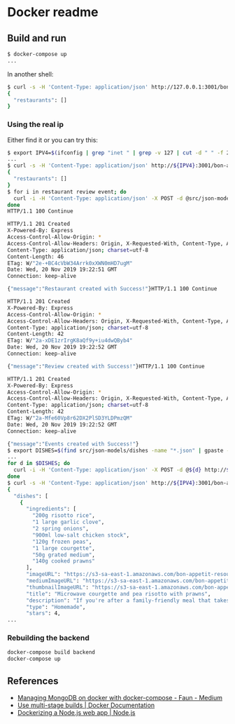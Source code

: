 # Docker readme

## Build and run

```sh
$ docker-compose up
...
```

In another shell:

```sh
$ curl -s -H 'Content-Type: application/json' http://127.0.0.1:3001/bon-appetit/api/v1/restaurant | jq .
{
  "restaurants": []
}
```

### Using the real ip

Either find it or you can try this:

```sh
$ export IPV4=$(ifconfig | grep "inet " | grep -v 127 | cut -d " " -f 2 | head -1)
...
$ curl -s -H 'Content-Type: application/json' http://${IPV4}:3001/bon-appetit/api/v1/restaurant | jq .
{
  "restaurants": []
}
$ for i in restaurant review event; do
  curl -i -H 'Content-Type: application/json' -X POST -d @src/json-models/${i}s.json http://${IPV4}:3001/bon-appetit/api/v1/${i}/batch
done
HTTP/1.1 100 Continue

HTTP/1.1 201 Created
X-Powered-By: Express
Access-Control-Allow-Origin: *
Access-Control-Allow-Headers: Origin, X-Requested-With, Content-Type, Accept
Content-Type: application/json; charset=utf-8
Content-Length: 46
ETag: W/"2e-+BC4cVbW34Arrk0xXWN0mHD7ugM"
Date: Wed, 20 Nov 2019 19:22:51 GMT
Connection: keep-alive

{"message":"Restaurant created with Success!"}HTTP/1.1 100 Continue

HTTP/1.1 201 Created
X-Powered-By: Express
Access-Control-Allow-Origin: *
Access-Control-Allow-Headers: Origin, X-Requested-With, Content-Type, Accept
Content-Type: application/json; charset=utf-8
Content-Length: 42
ETag: W/"2a-xDE1zrIrgK8aQf9y+iu4dwQByb4"
Date: Wed, 20 Nov 2019 19:22:52 GMT
Connection: keep-alive

{"message":"Review created with Success!"}HTTP/1.1 100 Continue

HTTP/1.1 201 Created
X-Powered-By: Express
Access-Control-Allow-Origin: *
Access-Control-Allow-Headers: Origin, X-Requested-With, Content-Type, Accept
Content-Type: application/json; charset=utf-8
Content-Length: 42
ETag: W/"2a-Mfe60Vp8r62DX2PlSD3YLDPmzQM"
Date: Wed, 20 Nov 2019 19:22:52 GMT
Connection: keep-alive

{"message":"Events created with Success!"}
$ export DISHES=$(find src/json-models/dishes -name "*.json" | gpaste -d" " -s)
...
for d in $DISHES; do
  curl -i -H 'Content-Type: application/json' -X POST -d @${d} http://${IPV4}:3001/bon-appetit/api/v1/dish/batch
done
$ curl -s -H 'Content-Type: application/json' http://${IPV4}:3001/bon-appetit/api/v1/dish | jq . | head -20
{
  "dishes": [
    {
      "ingredients": [
        "200g risotto rice",
        "1 large garlic clove",
        "2 spring onions",
        "900ml low-salt chicken stock",
        "120g frozen peas",
        "1 large courgette",
        "50g grated medium",
        "140g cooked prawns"
      ],
      "imageURL": "https://s3-sa-east-1.amazonaws.com/bon-appetit-resources/dishes/homemade/large/toddler-recipe-microwave-courgette-and-pea-risotto-prawns.jpeg",
      "mediumImageURL": "https://s3-sa-east-1.amazonaws.com/bon-appetit-resources/dishes/homemade/medium/toddler-recipe-microwave-courgette-and-pea-risotto-prawns.jpeg",
      "thumbnailImageURL": "https://s3-sa-east-1.amazonaws.com/bon-appetit-resources/dishes/homemade/thumbnail/toddler-recipe-microwave-courgette-and-pea-risotto-prawns.jpeg",
      "title": "Microwave courgette and pea risotto with prawns",
      "description": "If you're after a family-friendly meal that takes under 30 minutes, try this courgette and pea risotto.",
      "type": "Homemade",
      "stars": 4,
...
```

### Rebuilding the backend

```sh
docker-compose build backend
docker-compose up
```

## References

- [Managing MongoDB on docker with docker-compose - Faun - Medium](https://medium.com/faun/managing-mongodb-on-docker-with-docker-compose-26bf8a0bbae3)
- [Use multi-stage builds | Docker Documentation](https://docs.docker.com/develop/develop-images/multistage-build/)
- [Dockerizing a Node.js web app | Node.js](https://nodejs.org/de/docs/guides/nodejs-docker-webapp/)

